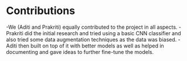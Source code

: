 # Contributions
  -We (Aditi and Prakriti) equally contributed to the project in all aspects. 
  -Prakriti did the initial research and tried using a basic CNN classifier and also tried some data augmentation techniques as the data was biased. 
  -Aditi then built on top of it with better models as well as helped in documenting and gave ideas to further fine-tune the models.
